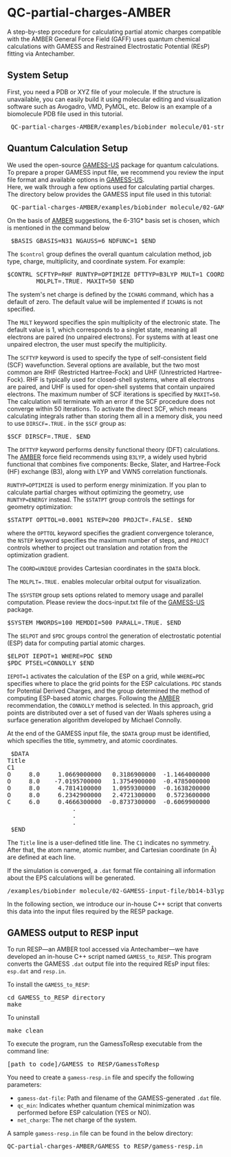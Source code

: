 # QC-partial-charges-AMBER
A step-by-step procedure for calculating partial atomic charges compatible with the AMBER General Force Field (GAFF) uses quantum chemical calculations with GAMESS and Restrained Electrostatic Potential (REsP) fitting via Antechamber.

## System Setup
First, you need a PDB or XYZ file of your molecule. If the structure is unavailable, you can easily build it using molecular editing and visualization software such as Avogadro, VMD, PyMOL, etc. 
Below is an example of a biomolecule PDB file used in this tutorial.
<pre> QC-partial-charges-AMBER/examples/biobinder_molecule/01-structure/BB14.pdb </pre>

## Quantum Calculation Setup
We used the open-source [GAMESS-US](https://www.msg.chem.iastate.edu/GAMESS) package for quantum calculations. 
To prepare a proper GAMESS input file, we recommend you review the input file format and available options in [GAMESS-US](https://www.msg.chem.iastate.edu/GAMESS).  
Here, we walk through a few options used for calculating partial charges. The directory below provides the GAMESS input file used in this tutorial:
<pre> QC-partial-charges-AMBER/examples/biobinder_molecule/02-GAMESS-input-file/bb14-b3lyp.inp  </pre>

On the basis of [AMBER](https://ambermd.org/tutorials/basic/tutorial19/index.php) suggestions, the 6-31G* basis set is chosen, which is mentioned in the command below
<pre> $BASIS GBASIS=N31 NGAUSS=6 NDFUNC=1 $END  </pre>

The `$control` group defines the overall quantum calculation method, job type, charge, multiplicity, and coordinate system. For example:
<pre>$CONTRL SCFTYP=RHF RUNTYP=OPTIMIZE DFTTYP=B3LYP MULT=1 COORD=UNIQUE
        MOLPLT=.TRUE. MAXIT=50 $END </pre>

The system's net charge is defined by the `ICHARG` command, which has a default of zero. The default value will be implemented if `ICHARG` is not specified. 

The `MULT` keyword specifies the spin multiplicity of the electronic state. The default value is 1, which corresponds to a singlet state, meaning all electrons are paired (no unpaired electrons).
For systems with at least one unpaired electron, the user must specify the multiplicity. 

The `SCFTYP` keyword is used to specify the type of self-consistent field (SCF) wavefunction. Several options are available, but the two most common are RHF (Restricted Hartree-Fock) and UHF (Unrestricted Hartree-Fock). RHF is typically used for closed-shell systems, where all electrons are paired, and UHF is used for open-shell systems that contain unpaired electrons. The maximum number of SCF iterations is specified by `MAXIT=50`. The calculation will terminate with an error if the SCF procedure does not converge within 50 iterations. To activate the direct SCF, which means calculating integrals rather than storing them all in a memory disk, you need to use `DIRSCF=.TRUE.` in the `$SCF` group as:
<pre>$SCF DIRSCF=.TRUE. $END </pre>

The `DFTTYP` keyword performs density functional theory (DFT) calculations. The [AMBER](https://ambermd.org/tutorials/basic/tutorial19/index.php) force field recommends using `B3LYP`, a widely used hybrid functional that combines five components: Becke, Slater, and Hartree-Fock (HF) exchange (B3), along with LYP and VWN5 correlation functionals.

`RUNTYP=OPTIMIZE` is used to perform energy minimization. If you plan to calculate partial charges without optimizing the geometry, use `RUNTYP=ENERGY` instead. The `$STATPT` group controls the settings for geometry optimization:
 <pre>$STATPT OPTTOL=0.0001 NSTEP=200 PROJCT=.FALSE. $END </pre>
 where the `OPTTOL` keyword specifies the gradient convergence tolerance, the `NSTEP` keyword specifies the maximum number of steps, and `PROJCT` controls whether to project out translation and rotation from the optimization gradient.

The `COORD=UNIQUE` provides Cartesian coordinates in the `$DATA` block.

The `MOLPLT=.TRUE.` enables molecular orbital output for visualization.

The `$SYSTEM` group sets options related to memory usage and parallel computation. Please review the docs-input.txt file of the [GAMESS-US](https://www.msg.chem.iastate.edu/GAMESS) package.
<pre>$SYSTEM MWORDS=100 MEMDDI=500 PARALL=.TRUE. $END</pre>

The `$ELPOT` and `$PDC` groups control the generation of electrostatic potential (ESP) data for computing partial atomic charges. 
<pre>$ELPOT IEPOT=1 WHERE=PDC $END
$PDC PTSEL=CONNOLLY $END </pre>
`IEPOT=1` activates the calculation of the ESP on a grid, while `WHERE=PDC` specifies where to place the grid points for the ESP calculations. `PDC` stands for Potential Derived Charges, and the group determined the method of computing ESP-based atomic charges. Following the [AMBER](https://ambermd.org/tutorials/basic/tutorial19/index.php) recommendation, the `CONNOLLY` method is selected. In this approach, grid points are distributed over a set of fused van der Waals spheres using a surface generation algorithm developed by Michael Connolly.

At the end of the GAMESS input file, the `$DATA` group must be identified, which specifies the title, symmetry, and atomic coordinates.
<pre> $DATA 
Title
C1
O     8.0     1.0669000000   0.3186900000  -1.1464000000
O     8.0    -7.0195700000   1.3754900000  -0.4785000000
O     8.0     4.7814100000   1.0959300000  -0.1638200000
O     8.0     6.2342900000   2.4721300000   0.5723600000
C     6.0     0.4666300000  -0.8737300000  -0.6069900000
                  .
                  .
                  .
 $END        
</pre>
The `Title` line is a user-defined title line. The `C1` indicates no symmetry. After that, the atom name, atomic number, and Cartesian coordinate (in &Aring;) are defined at each line. 

If the simulation is converged, a `.dat` format file containing all information about the EPS calculations will be generated.
<pre>/examples/biobinder_molecule/02-GAMESS-input-file/bb14-b3lyp.dat</pre>
In the following section, we introduce our in-house C++ script that converts this data into the input files required by the RESP package.

## GAMESS output to RESP input
To run RESP—an AMBER tool accessed via Antechamber—we have developed an in-house C++ script named `GAMESS_to_RESP`. This program converts the GAMESS `.dat` output file into the required REsP input files: `esp.dat` and `resp.in`.

To install the `GAMESS_to_RESP`:
<pre>cd GAMESS_to_RESP directory
make</pre>

To uninstall
<pre>make clean</pre>

To execute the program, run the GamessToResp executable from the command line:
<pre>[path_to_code]/GAMESS_to_RESP/GamessToResp</pre>

You need to create a `gamess-resp.in` file and specify the following parameters:
 - `gamess-dat-file`: Path and filename of the GAMESS-generated `.dat` file.
 - `qc_min`: Indicates whether quantum chemical minimization was performed before ESP calculation (YES or NO).
 - `net_charge`: The net charge of the system.

A sample `gamess-resp.in` file can be found in the below directory:
<pre>QC-partial-charges-AMBER/GAMESS_to_RESP/gamess-resp.in</pre>

